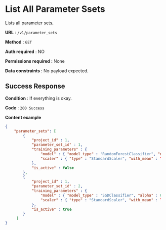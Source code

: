 # List All Parameter Ssets
Lists all parameter sets.

**URL** : `/v1/parameter_sets`

**Method** : `GET`

**Auth required** : NO

**Permissions required** : None

**Data constraints** : No payload expected.

## Success Response

**Condition** : If everything is okay.

**Code** : `200 Success`

**Content example**

```json
{
    "parameter_sets": [
	 	{
			"project_id" : 1,
			"parameter_set_id" : 1,
			"training_parameters" : {
				"model" : { "model_type" : "RandomForestClassifier", "n_estimators" : 100 },
				"scaler" : { "type" : "StandardScaler", "with_mean" : True }
			},
			"is_active" : false
		},
		{
			"project_id" : 1,
			"parameter_set_id" : 2,
			"training_parameters" : {
				"model" : { "model_type" : "SGDClassifier", "alpha" : 0.01, "loss" : "log_loss" },
				"scaler" : { "type" : "StandardScaler", "with_mean" : True }
			},
			"is_active" : true
		}
	 ]
}
```
